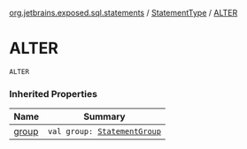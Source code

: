 [org.jetbrains.exposed.sql.statements](../index.md) / [StatementType](index.md) / [ALTER](.)

# ALTER

`ALTER`

### Inherited Properties

| Name | Summary |
|---|---|
| [group](group.md) | `val group: `[`StatementGroup`](../-statement-group/index.md) |
